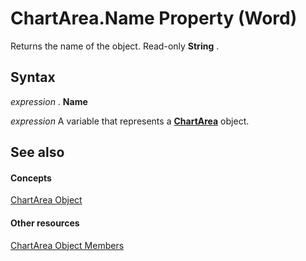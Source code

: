 
# ChartArea.Name Property (Word)

Returns the name of the object. Read-only  **String** .


## Syntax

 _expression_ . **Name**

 _expression_ A variable that represents a **[ChartArea](7b3384df-f331-033d-4dfa-ee2ff26111c6.md)** object.


## See also


#### Concepts


[ChartArea Object](7b3384df-f331-033d-4dfa-ee2ff26111c6.md)
#### Other resources


[ChartArea Object Members](b40e1e67-d61d-f0e2-67d8-b98bb035b3ba.md)
